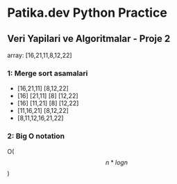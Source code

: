 # Patika.dev Python Practice
## Veri Yapilari ve Algoritmalar - Proje 2

array: [16,21,11,8,12,22]

### 1: Merge sort asamalari

- [16,21,11] [8,12,22]
- [16] [21,11] [8] [12,22]
- [16] [11,21] [8] [12,22]
- [11,16,21] [8,12,22]
- [8,11,12,16,21,22]

### 2: Big O notation
O($$n*logn$$)